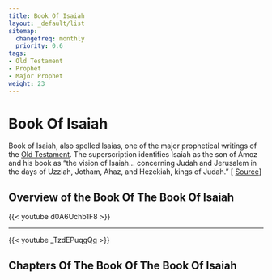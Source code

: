 ```yaml
---
title: Book Of Isaiah
layout: _default/list
sitemap:
  changefreq: monthly
  priority: 0.6
tags:
- Old Testament
- Prophet
- Major Prophet
weight: 23
---
```

# Book Of Isaiah
Book of Isaiah, also spelled Isaias, one of the major prophetical writings of the [Old Testament](/tags/old-testament/). The superscription identifies Isaiah as the son of Amoz and his book as “the vision of Isaiah... concerning Judah and Jerusalem in the days of Uzziah, Jotham, Ahaz, and Hezekiah, kings of Judah.” [ [Source](https://www.britannica.com/topic/Book-of-Isaiah)]

## Overview of the Book Of The Book Of Isaiah
{{< youtube d0A6Uchb1F8 >}}

---

{{< youtube _TzdEPuqgQg >}}

## Chapters Of The Book Of The Book Of Isaiah
